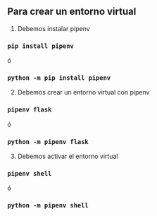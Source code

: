 ## Para crear un entorno virtual

1. Debemos instalar pipenv
### `pip install pipenv` 
ó
### `python -m pip install pipenv`

2. Debemos crear un entorno virtual con pipenv
### `pipenv flask`
ó
### `python -m pipenv flask`

3. Debemos activar el entorno virtual
### `pipenv shell`
ó
### `python -m pipenv shell`